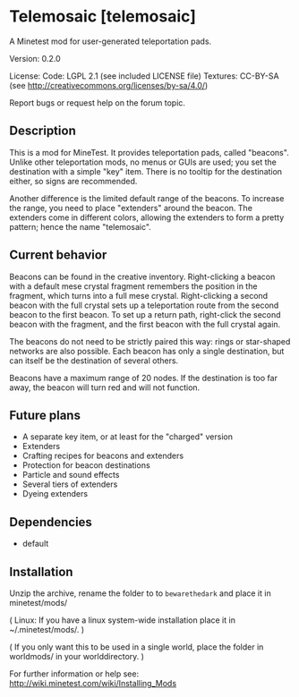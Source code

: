 Telemosaic [telemosaic]
=======================

A Minetest mod for user-generated teleportation pads.

Version: 0.2.0

License:
  Code: LGPL 2.1 (see included LICENSE file)
  Textures: CC-BY-SA (see http://creativecommons.org/licenses/by-sa/4.0/)

Report bugs or request help on the forum topic.

Description
-----------

This is a mod for MineTest. It provides teleportation pads, called
"beacons". Unlike other teleportation mods, no menus or GUIs are used;
you set the destination with a simple "key" item. There is no
tooltip for the destination either, so signs are recommended.

Another difference is the limited default range of the beacons.
To increase the range, you need to place "extenders" around the beacon.
The extenders come in different colors, allowing the extenders to
form a pretty pattern; hence the name "telemosaic".

Current behavior
----------------

Beacons can be found in the creative inventory. Right-clicking a
beacon with a default mese crystal fragment remembers the position
in the fragment, which turns into a full mese crystal. Right-clicking
a second beacon with the full crystal sets up a teleportation route
from the second beacon to the first beacon. To set up a return
path, right-click the second beacon with the fragment, and the
first beacon with the full crystal again.

The beacons do not need to be strictly paired this way: rings or
star-shaped networks are also possible. Each beacon has only a
single destination, but can itself be the destination of several
others.

Beacons have a maximum range of 20 nodes. If the destination is
too far away, the beacon will turn red and will not function.

Future plans
------------

* A separate key item, or at least for the "charged" version
* Extenders
* Crafting recipes for beacons and extenders
* Protection for beacon destinations
* Particle and sound effects
* Several tiers of extenders
* Dyeing extenders

Dependencies
------------
* default

Installation
------------

Unzip the archive, rename the folder to to `bewarethedark` and
place it in minetest/mods/

(  Linux: If you have a linux system-wide installation place
    it in ~/.minetest/mods/.  )

(  If you only want this to be used in a single world, place
    the folder in worldmods/ in your worlddirectory.  )

For further information or help see:
http://wiki.minetest.com/wiki/Installing_Mods
